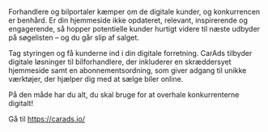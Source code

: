 Forhandlere og bilportaler kæmper om de digitale kunder, og konkurrencen er benhård. Er din hjemmeside ikke opdateret, relevant, inspirerende og engagerende, så hopper potentielle kunder hurtigt videre til næste udbyder på søgelisten – og du går slip af salget.

Tag styringen og få kunderne ind i din digitale forretning. CarAds tilbyder digitale løsninger til bilforhandlere, der inkluderer en skræddersyet hjemmeside samt en abonnementsordning, som giver adgang til unikke værktøjer, der hjælper dig med at sælge biler online.

På den måde har du alt, du skal bruge for at overhale konkurrenterne digitalt!

Gå til https://carads.io/
